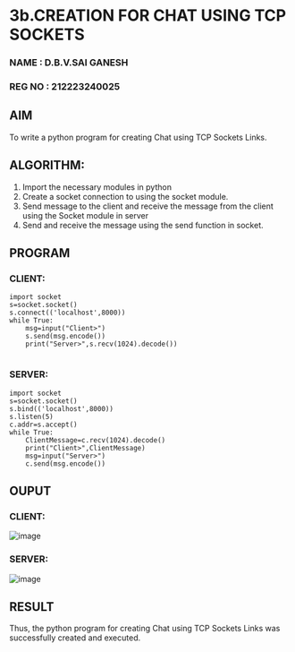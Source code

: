 # 3b.CREATION FOR CHAT USING TCP SOCKETS
### NAME : D.B.V.SAI GANESH
### REG NO : 212223240025
## AIM
To write a python program for creating Chat using TCP Sockets Links.
## ALGORITHM:
1. Import the necessary modules in python
2. Create a socket connection to using the socket module.
3. Send message to the client and receive the message from the client using the Socket module in
 server
4. Send and receive the message using the send function in socket.
## PROGRAM
### CLIENT:
```
import socket
s=socket.socket()
s.connect(('localhost',8000))
while True:
    msg=input("Client>")
    s.send(msg.encode())
    print("Server>",s.recv(1024).decode())
    

```
### SERVER:
```
import socket
s=socket.socket()
s.bind(('localhost',8000))
s.listen(5)
c.addr=s.accept()
while True:
    ClientMessage=c.recv(1024).decode()
    print("Client>",ClientMessage)
    msg=input("Server>")
    c.send(msg.encode())

```
## OUPUT
### CLIENT:
![image](https://github.com/user-attachments/assets/2fa374c1-a147-46b0-b802-8d1a6a666609)

### SERVER:
![image](https://github.com/user-attachments/assets/53c801b1-dfa6-4eca-9050-9f7b67d68e08)

## RESULT
Thus, the python program for creating Chat using TCP Sockets Links was successfully 
created and executed.
